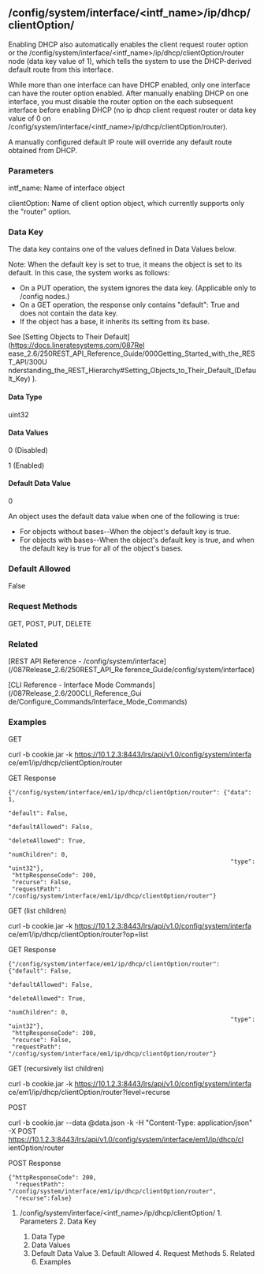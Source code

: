 ## /config/system/interface/<intf_name>/ip/dhcp/clientOption/<clientOption>

Enabling DHCP also automatically enables the client request router option or
the /config/system/interface/<intf_name>/ip/dhcp/clientOption/router node
(data key value of 1), which tells the system to use the DHCP-derived default
route from this interface.

While more than one interface can have DHCP enabled, only one interface can
have the router option enabled. After manually enabling DHCP on one interface,
you must disable the router option on the each subsequent interface before
enabling DHCP (no ip dhcp client request router or data key value of 0 on
/config/system/interface/<intf_name>/ip/dhcp/clientOption/router​).

A manually configured default IP route will override any default route
obtained from DHCP.

### Parameters

intf_name: Name of interface object

clientOption: Name of client option object, which currently supports only the
"router" option.

### Data Key

The data key contains one of the values defined in Data Values below.

Note: When the default key is set to true, it means the object is set to its
default. In this case, the system works as follows:

  * On a PUT operation, the system ignores the data key. (Applicable only to /config nodes.)
  * On a GET operation, the response only contains "default": True and does not contain the data key.
  * If the object has a base, it inherits its setting from its base.

See [Setting Objects to Their Default](https://docs.lineratesystems.com/087Rel
ease_2.6/250REST_API_Reference_Guide/000Getting_Started_with_the_REST_API/300U
nderstanding_the_REST_Hierarchy#Setting_Objects_to_Their_Default_(Default_Key)
).

#### Data Type

uint32

#### Data Values

0 (Disabled)

1 (Enabled)

#### Default Data Value

0

An object uses the default data value when one of the following is true:

  * For objects without bases--When the object's default key is true.
  * For objects with bases--When the object's default key is true, and when the default key is true for all of the object's bases.

### Default Allowed

False

### Request Methods

GET, POST, PUT, DELETE

### Related

[REST API Reference - /config/system/interface](/087Release_2.6/250REST_API_Re
ference_Guide/config/system/interface)

[CLI Reference - Interface Mode Commands](/087Release_2.6/200CLI_Reference_Gui
de/Configure_Commands/Interface_Mode_Commands)

### Examples

GET

curl -b cookie.jar -k https://10.1.2.3:8443/lrs/api/v1.0/config/system/interfa
ce/em1/ip/dhcp/clientOption/router

GET Response

    
    
    {"/config/system/interface/em1/ip/dhcp/clientOption/router": {"data": 1,
                                                                   "default": False,
                                                                   "defaultAllowed": False,
                                                                   "deleteAllowed": True,
                                                                   "numChildren": 0,
                                                                   "type": "uint32"},
     "httpResponseCode": 200,
     "recurse": False,
     "requestPath": "/config/system/interface/em1/ip/dhcp/clientOption/router"}
    

GET (list children)

curl -b cookie.jar -k https://10.1.2.3:8443/lrs/api/v1.0/config/system/interfa
ce/em1/ip/dhcp/clientOption/router?op=list

GET Response

    
    
    {"/config/system/interface/em1/ip/dhcp/clientOption/router": {"default": False,
                                                                   "defaultAllowed": False,
                                                                   "deleteAllowed": True,
                                                                   "numChildren": 0,
                                                                   "type": "uint32"},
     "httpResponseCode": 200,
     "recurse": False,
     "requestPath": "/config/system/interface/em1/ip/dhcp/clientOption/router"}
    

GET (recursively list children)

curl -b cookie.jar -k https://10.1.2.3:8443/lrs/api/v1.0/config/system/interfa
ce/em1/ip/dhcp/clientOption/router?level=recurse

POST

curl -b cookie.jar --data @data.json -k -H "Content-Type: application/json" -X
POST https://10.1.2.3:8443/lrs/api/v1.0/config/system/interface/em1/ip/dhcp/cl
ientOption/router

POST Response

    
    
    {"httpResponseCode": 200,
      "requestPath": "/config/system/interface/em1/ip/dhcp/clientOption/router",
      "recurse":false}

  1. /config/system/interface/<intf_name>/ip/dhcp/clientOption/<clientOption>
    1. Parameters
    2. Data Key
      1. Data Type
      2. Data Values
      3. Default Data Value
    3. Default Allowed
    4. Request Methods
    5. Related
    6. Examples

